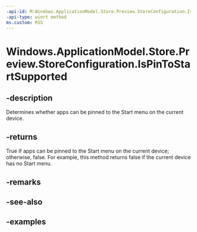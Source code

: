 ```yaml
---
-api-id: M:Windows.ApplicationModel.Store.Preview.StoreConfiguration.IsPinToStartSupported
-api-type: winrt method
ms.custom: RS5
---
```


<!-- Method syntax.
public bool StoreConfiguration.IsPinToStartSupported()
-->

# Windows.ApplicationModel.Store.Preview.StoreConfiguration.IsPinToStartSupported

## -description
Determines whether apps can be pinned to the Start menu on the current device.

## -returns
True if apps can be pinned to the Start menu on the current device; otherwise, false. For example, this method returns false if the current device has no Start menu.

## -remarks

## -see-also

## -examples
